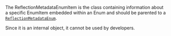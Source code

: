 The ReflectionMetadataEnumItem is the class containing information about a
specific EnumItem embedded within an Enum and should be parented to a
[`ReflectionMetadataEnum`](https://create.roblox.com/docs/reference/engine/classes/ReflectionMetadataEnum).

Since it is an internal object, it cannot be used by developers.